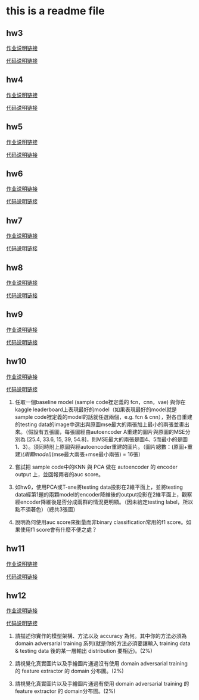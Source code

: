# this is a readme file


## hw3

[作业说明链接](https://docs.google.com/presentation/d/1_6TJrFs3JGBsJpdRGLK1Fy_EiJlNvLm_lTZ9sjLsaKE/edit#slide=id.p1)

[代码说明链接](https://colab.research.google.com/drive/16a3G7Hh8Pv1X1PhZAUBEnZEkXThzDeHJ)

## hw4

[作业说明链接](https://docs.google.com/presentation/d/1W5-D0hqchrkVgQxwNLBDlydamCHx5yetzmwbUiksBAA/edit#slide=id.g7cd4f194f5_2_45)

[代码说明链接](https://colab.research.google.com/drive/16d1Xox0OW-VNuxDn1pvy2UXFIPfieCb9)

## hw5

[作业说明链接](https://docs.google.com/presentation/d/1VClvgyilAvohextY0tM3gD7YemXGSUrzLV0E8RjDnMU/edit#slide=id.p1)

[代码说明链接](https://colab.research.google.com/drive/1FbuTOevZTUO3IEVJLwSfwCdGnrBf3Qwv#scrollTo=7RPpq4tH7a5E)

## hw6

[作业说明链接](https://docs.google.com/presentation/d/1aQNgb0dA6aAplW3U8l1wxc6LDjo7gpEOyEL5zlLJwcg/edit#slide=id.p1)

[代码说明链接](https://colab.research.google.com/drive/1ePbuJwBwVsHkfztpXKjKuqaEZ3h27F_A)

## hw7

[作业说明链接](https://docs.google.com/presentation/d/1n5gc0uk3ysoOzfH2kd56DJwj-BE6le_CXiBboK9g8Hk/edit#slide=id.g7be340f71d_0_186)

[代码说明链接](https://colab.research.google.com/drive/1lJS0ApIyi7eZ2b3GMyGxjPShI8jXM2UC)

## hw8

[作业说明链接](https://docs.google.com/presentation/d/1xshFEjpgRgpB-lZNbdRV_BNP0rmh5sAnz4eZHgS5Cs0/edit)

[代码说明链接](https://colab.research.google.com/drive/11iwJbQv9iScRo6kGP7YfyHaaorlHhzMT)

## hw9

[作业说明链接](https://docs.google.com/presentation/d/1ULbTKqn7ikFOTU-r0DoqAca6lej3QmLWwORfcr-0F3o/edit#slide=id.g7be340f71d_0_186)

[代码说明链接](https://colab.research.google.com/drive/1sHOS6NFIBW5aZGz5RePyexFe28MvaPU6)

## hw10

[作业说明链接](https://docs.google.com/presentation/d/1kvYOBycYRs9P-nWrlZNnwmdnnAO6w69jKjCxmTRlNqU/edit#slide=id.p1)

[代码说明链接](https://colab.research.google.com/drive/12D52GgTwb4k75mRCSM_y8ykqHvqk_gOJ#scrollTo=cBo2oxu_WmZY)

1. 任取一個baseline model (sample code裡定義的 fcn，cnn，vae) 與你在kaggle leaderboard上表現最好的model（如果表現最好的model就是sample code裡定義的model的話就任選兩個，e.g.  fcn & cnn），對各自重建的testing data的image中選出與原圖mse最大的兩張加上最小的兩張並畫出來。（假設有五張圖，每張圖經由autoencoder A重建的圖片與原圖的MSE分別為 [25.4, 33.6, 15, 39, 54.8]，則MSE最大的兩張是圖4、5而最小的是圖1、3）。須同時附上原圖與經autoencoder重建的圖片。（圖片總數：(原圖+重建)*(兩顆model)*(mse最大兩張+mse最小兩張) = 16張）

2. 嘗試把 sample code中的KNN 與 PCA 做在 autoencoder 的 encoder output 上，並回報兩者的auc score。

3. 如hw9，使用PCA或T-sne將testing data投影在2維平面上，並將testing data經第1題的兩顆model的encoder降維後的output投影在2維平面上，觀察經encoder降維後是否分成兩群的情況更明顯。（因未給定testing label，所以點不須著色）（總共3張圖）

4. 說明為何使用auc score來衡量而非binary classification常用的f1 score。如果使用f1 score會有什麼不便之處？

## hw11

[作业说明链接](https://docs.google.com/presentation/d/1uiyajjlvamCqbXscMbcZC5mqqC138jDPEapAjDuXHTM/edit)

[代码说明链接](https://colab.research.google.com/drive/1JYY_HHtVSSOLixZfLwkxiWTRdPHJCS2t)

## hw12

[作业说明链接](https://docs.google.com/presentation/d/1EdSZBRQqJhvpS9-x1pASnO5P4-O-j-_OPIf7KytcGmg/edit#slide=id.g7be340f71d_0_186)

[代码说明链接](https://colab.research.google.com/drive/1cTdIDT_fsBWGbaljhPSmBI6gwkw-tQ2H)

1. 請描述你實作的模型架構、方法以及 accuracy 為何。其中你的方法必須為 domain adversarial training 系列(就是你的方法必須要讓輸入 training data & testing data 後的某一層輸出 distribution 要相近)。(2%)

2. 請視覺化真實圖片以及手繪圖片通過沒有使用 domain adversarial training 的 feature extractor 的 domain 分布圖。(2%)

3. 請視覺化真實圖片以及手繪圖片通過有使用 domain adversarial training 的 feature extractor 的 domain分布圖。(2%)



